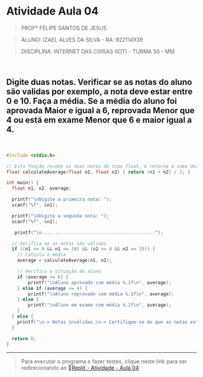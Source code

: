 # Atividade Aula 04

>PROFº FELIPE SANTOS DE JESUS

>ALUNO: IZAEL ALVES DA SILVA - RA: 922114939

>DISCIPLINA: INTERNET DAS COISAS (IOT) - TURMA 50 - MM

<br>

## Digite duas notas. Verificar se as notas do aluno são validas por exemplo, a nota deve estar entre 0 e 10. Faça a média. Se a média do aluno foi aprovada Maior e igual a 6, reprovada Menor que 4 ou está em exame Menor que 6 e maior igual a 4.
<br>

```c
#include <stdio.h>

// Esta função recebe as duas notas do tipo float, e retorna a soma das notas no tipo float.
float calculateAverage(float n1, float n2) { return (n1 + n2) / 2; }

int main() {
  float n1, n2, average;

  printf("\nDigite a primeira nota: ");
  scanf("%f", &n1);

  printf("\nDigite a segunda nota: ");
  scanf("%f", &n2);

   printf("\n..........................................");

  // Verifica se as notas são válidas
  if ((n1 >= 0 && n1 <= 10) && (n2 >= 0 && n2 <= 10)) {
    // Calcula a média
    average = calculateAverage(n1, n2);

    // Verifica a situação do aluno
    if (average >= 6) {
        printf("\nAluno aprovado com média %.1f\n", average);
    } else if (average <= 4) {
        printf("\nAluno reprovado com média %.1f\n", average);
    } else {
        printf("\nAluno em exame com média %.1f\n", average);
    }
  } else {
    printf("\n-> Notas inválidas.\n-> Certifique-se de que as notas estejam entre 0 e 10.\n");
  }

  return 0;
}
```
<hr>

>Para executar o programa e fazer testes, clique neste link para ser redirecionando ao 🔗[Replit - Atividade - Aula 04](https://replit.com/@IZAELALVES/Internet-das-coisas-atividade-aula-04#main.c)
